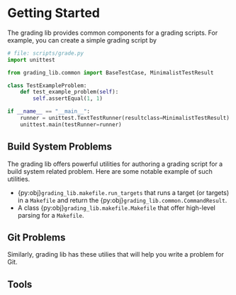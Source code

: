 # Getting Started

The grading lib provides common components for a grading scripts. For example,
you can create a simple grading script by

```python
# file: scripts/grade.py
import unittest

from grading_lib.common import BaseTestCase, MinimalistTestResult

class TestExampleProblem:
    def test_example_problem(self):
        self.assertEqual(1, 1)

if __name__ == "__main__":
    runner = unittest.TextTestRunner(resultclass=MinimalistTestResult)
    unittest.main(testRunner=runner)    
```

## Build System Problems

The grading lib offers powerful utilities for authoring a grading script
for a build system related problem. Here are some notable example of such
utilities.

- {py:obj}`grading_lib.makefile.run_targets` that runs a target (or targets)
  in a `Makefile` and return the {py:obj}`grading_lib.common.CommandResult`.
- A class {py:obj}`grading_lib.makefile.Makefile` that offer high-level parsing
  for a `Makefile`.

## Git Problems

Similarly, grading lib has these utilies that will help you write 
a problem for Git.

## Tools

